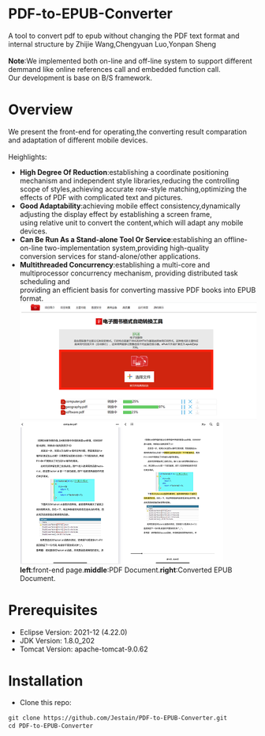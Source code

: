 # PDF-to-EPUB-Converter
A tool to convert pdf to epub without changing the PDF text format and internal structure by Zhijie Wang,Chengyuan Luo,Yonpan Sheng
<br><br>
**Note**:We implemented both on-line and off-line system to support different demmand like online references call and embedded function call.<br>
Our development is base on B/S framework.<br>
# Overview
We present the front-end for operating,the converting result comparation and adaptation of different mobile devices.<br><br>
Heighlights:
- **High Degree Of Reduction**:establishing a coordinate positioning mechanism and independent style libraries,reducing the controlling <br>
scope of styles,achieving accurate row-style matching,optimizing the effects of PDF with complicated text and pictures.
- **Good Adaptability**:achieving mobile effect consistency,dynamically adjusting the display effect by establishing a screen frame,<br>
using relative unit to convert the content,which will adapt any mobile devices.
- **Can Be Run As a Stand-alone Tool Or Service**:establishing an offline-on-line two-implementation system,providing high-quality <br>
conversion services for stand-alone/other applications.
- **Multithreaded Concurrency**:establishing a multi-core and multiprocessor concurrency mechanism, providing distributed task scheduling and<br> 
providing an efficient basis for converting massive PDF books into EPUB format.<br>
![](https://github.com/Jestain/PDF-to-EPUB-Converter/blob/main/image/IMG_004.PNG)
![](https://github.com/Jestain/PDF-to-EPUB-Converter/blob/main/image/IMG_001.PNG)
![](https://github.com/Jestain/PDF-to-EPUB-Converter/blob/main/image/IMG_002.PNG)<br>
**left**:front-end page.**middle**:PDF Document.**right**:Converted EPUB Document.
# Prerequisites
- Eclipse Version: 2021-12 (4.22.0)
- JDK Version: 1.8.0_202
- Tomcat Version: apache-tomcat-9.0.62
# Installation
- Clone this repo:
```
git clone https://github.com/Jestain/PDF-to-EPUB-Converter.git
cd PDF-to-EPUB-Converter
```
